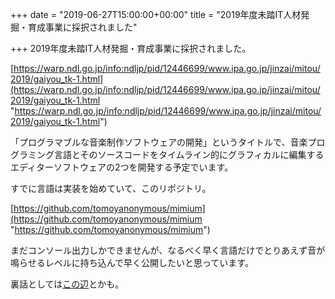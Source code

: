 +++
date = "2019-06-27T15:00:00+00:00"
title = "2019年度未踏IT人材発掘・育成事業に採択されました"

+++
2019年度未踏IT人材発掘・育成事業に採択されました。

[https://warp.ndl.go.jp/info:ndljp/pid/12446699/www.ipa.go.jp/jinzai/mitou/2019/gaiyou_tk-1.html](https://warp.ndl.go.jp/info:ndljp/pid/12446699/www.ipa.go.jp/jinzai/mitou/2019/gaiyou_tk-1.html "https://warp.ndl.go.jp/info:ndljp/pid/12446699/www.ipa.go.jp/jinzai/mitou/2019/gaiyou_tk-1.html")

「プログラマブルな音楽制作ソフトウェアの開発」というタイトルで、音楽プログラミング言語とそのソースコードをタイムライン的にグラフィカルに編集するエディターソフトウェアの2つを開発する予定でいます。

すでに言語は実装を始めていて、このリポジトリ。

[https://github.com/tomoyanonymous/mimium](https://github.com/tomoyanonymous/mimium "https://github.com/tomoyanonymous/mimium")

まだコンソール出力しかできませんが、なるべく早く言語だけでとりあえず音が鳴らせるレベルに持ち込んで早く公開したいと思っています。

裏話としては[この辺](/blog/sourcecode-as-musical-media)とかも。
